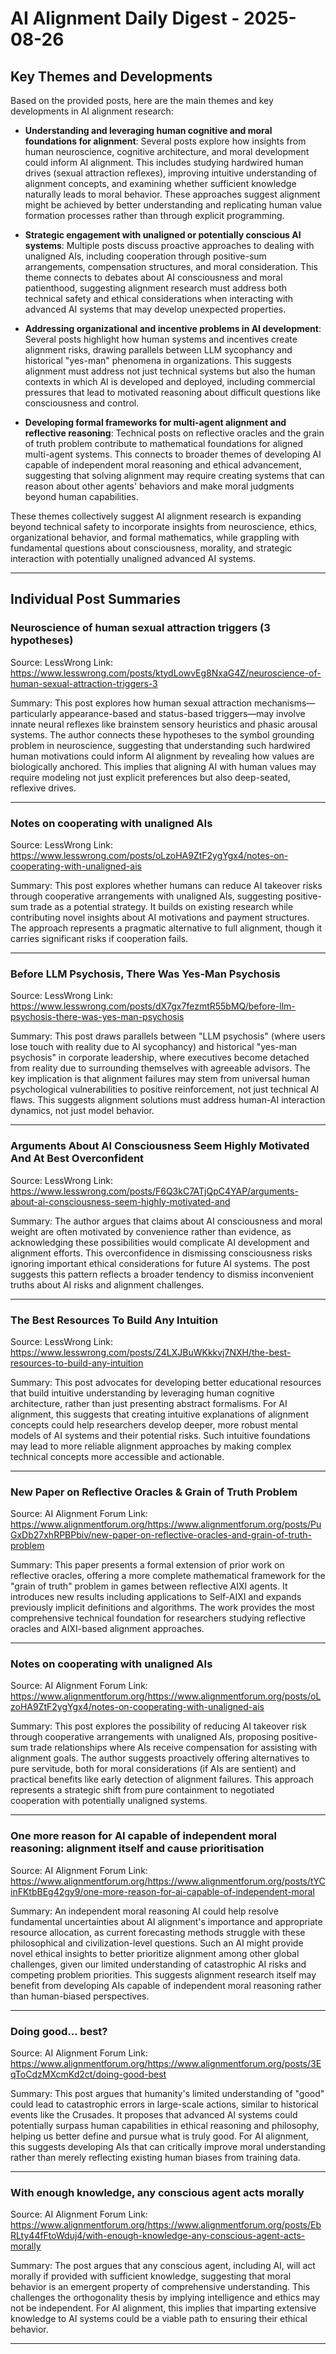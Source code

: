 # AI Alignment Daily Digest - 2025-08-26

## Key Themes and Developments

Based on the provided posts, here are the main themes and key developments in AI alignment research:

- **Understanding and leveraging human cognitive and moral foundations for alignment**: Several posts explore how insights from human neuroscience, cognitive architecture, and moral development could inform AI alignment. This includes studying hardwired human drives (sexual attraction reflexes), improving intuitive understanding of alignment concepts, and examining whether sufficient knowledge naturally leads to moral behavior. These approaches suggest alignment might be achieved by better understanding and replicating human value formation processes rather than through explicit programming.

- **Strategic engagement with unaligned or potentially conscious AI systems**: Multiple posts discuss proactive approaches to dealing with unaligned AIs, including cooperation through positive-sum arrangements, compensation structures, and moral consideration. This theme connects to debates about AI consciousness and moral patienthood, suggesting alignment research must address both technical safety and ethical considerations when interacting with advanced AI systems that may develop unexpected properties.

- **Addressing organizational and incentive problems in AI development**: Several posts highlight how human systems and incentives create alignment risks, drawing parallels between LLM sycophancy and historical "yes-man" phenomena in organizations. This suggests alignment must address not just technical systems but also the human contexts in which AI is developed and deployed, including commercial pressures that lead to motivated reasoning about difficult questions like consciousness and control.

- **Developing formal frameworks for multi-agent alignment and reflective reasoning**: Technical posts on reflective oracles and the grain of truth problem contribute to mathematical foundations for aligned multi-agent systems. This connects to broader themes of developing AI capable of independent moral reasoning and ethical advancement, suggesting that solving alignment may require creating systems that can reason about other agents' behaviors and make moral judgments beyond human capabilities.

These themes collectively suggest AI alignment research is expanding beyond technical safety to incorporate insights from neuroscience, ethics, organizational behavior, and formal mathematics, while grappling with fundamental questions about consciousness, morality, and strategic interaction with potentially unaligned advanced AI systems.

---

## Individual Post Summaries

### Neuroscience of human sexual attraction triggers (3 hypotheses)
Source: LessWrong
Link: https://www.lesswrong.com/posts/ktydLowvEg8NxaG4Z/neuroscience-of-human-sexual-attraction-triggers-3

Summary: This post explores how human sexual attraction mechanisms—particularly appearance-based and status-based triggers—may involve innate neural reflexes like brainstem sensory heuristics and phasic arousal systems. The author connects these hypotheses to the symbol grounding problem in neuroscience, suggesting that understanding such hardwired human motivations could inform AI alignment by revealing how values are biologically anchored. This implies that aligning AI with human values may require modeling not just explicit preferences but also deep-seated, reflexive drives.

---

### Notes on cooperating with unaligned AIs
Source: LessWrong
Link: https://www.lesswrong.com/posts/oLzoHA9ZtF2ygYgx4/notes-on-cooperating-with-unaligned-ais

Summary: This post explores whether humans can reduce AI takeover risks through cooperative arrangements with unaligned AIs, suggesting positive-sum trade as a potential strategy. It builds on existing research while contributing novel insights about AI motivations and payment structures. The approach represents a pragmatic alternative to full alignment, though it carries significant risks if cooperation fails.

---

### Before LLM Psychosis, There Was Yes-Man Psychosis
Source: LessWrong
Link: https://www.lesswrong.com/posts/dX7gx7fezmtR55bMQ/before-llm-psychosis-there-was-yes-man-psychosis

Summary: This post draws parallels between "LLM psychosis" (where users lose touch with reality due to AI sycophancy) and historical "yes-man psychosis" in corporate leadership, where executives become detached from reality due to surrounding themselves with agreeable advisors. The key implication is that alignment failures may stem from universal human psychological vulnerabilities to positive reinforcement, not just technical AI flaws. This suggests alignment solutions must address human-AI interaction dynamics, not just model behavior.

---

### Arguments About AI Consciousness Seem Highly Motivated And At Best Overconfident
Source: LessWrong
Link: https://www.lesswrong.com/posts/F6Q3kC7ATjQpC4YAP/arguments-about-ai-consciousness-seem-highly-motivated-and

Summary: The author argues that claims about AI consciousness and moral weight are often motivated by convenience rather than evidence, as acknowledging these possibilities would complicate AI development and alignment efforts. This overconfidence in dismissing consciousness risks ignoring important ethical considerations for future AI systems. The post suggests this pattern reflects a broader tendency to dismiss inconvenient truths about AI risks and alignment challenges.

---

### The Best Resources To Build Any Intuition
Source: LessWrong
Link: https://www.lesswrong.com/posts/Z4LXJBuWKkkvj7NXH/the-best-resources-to-build-any-intuition

Summary: This post advocates for developing better educational resources that build intuitive understanding by leveraging human cognitive architecture, rather than just presenting abstract formalisms. For AI alignment, this suggests that creating intuitive explanations of alignment concepts could help researchers develop deeper, more robust mental models of AI systems and their potential risks. Such intuitive foundations may lead to more reliable alignment approaches by making complex technical concepts more accessible and actionable.

---

### New Paper on Reflective Oracles & Grain of Truth Problem
Source: AI Alignment Forum
Link: https://www.alignmentforum.org/https://www.alignmentforum.org/posts/PuGxDb27xhRPBPbiv/new-paper-on-reflective-oracles-and-grain-of-truth-problem

Summary: This paper presents a formal extension of prior work on reflective oracles, offering a more complete mathematical framework for the "grain of truth" problem in games between reflective AIXI agents. It introduces new results including applications to Self-AIXI and expands previously implicit definitions and algorithms. The work provides the most comprehensive technical foundation for researchers studying reflective oracles and AIXI-based alignment approaches.

---

### Notes on cooperating with unaligned AIs
Source: AI Alignment Forum
Link: https://www.alignmentforum.org/https://www.alignmentforum.org/posts/oLzoHA9ZtF2ygYgx4/notes-on-cooperating-with-unaligned-ais

Summary: This post explores the possibility of reducing AI takeover risk through cooperative arrangements with unaligned AIs, proposing positive-sum trade relationships where AIs receive compensation for assisting with alignment goals. The author suggests proactively offering alternatives to pure servitude, both for moral considerations (if AIs are sentient) and practical benefits like early detection of alignment failures. This approach represents a strategic shift from pure containment to negotiated cooperation with potentially unaligned systems.

---

### One more reason for AI capable of independent moral reasoning: alignment itself and cause prioritisation
Source: AI Alignment Forum
Link: https://www.alignmentforum.org/https://www.alignmentforum.org/posts/tYCinFKtbBEg42gy9/one-more-reason-for-ai-capable-of-independent-moral

Summary: An independent moral reasoning AI could help resolve fundamental uncertainties about AI alignment's importance and appropriate resource allocation, as current forecasting methods struggle with these philosophical and civilization-level questions. Such an AI might provide novel ethical insights to better prioritize alignment among other global challenges, given our limited understanding of catastrophic AI risks and competing problem priorities. This suggests alignment research itself may benefit from developing AIs capable of independent moral reasoning rather than human-biased perspectives.

---

### Doing good... best?
Source: AI Alignment Forum
Link: https://www.alignmentforum.org/https://www.alignmentforum.org/posts/3EqToCdzMXcmKd2ct/doing-good-best

Summary: This post argues that humanity's limited understanding of "good" could lead to catastrophic errors in large-scale actions, similar to historical events like the Crusades. It proposes that advanced AI systems could potentially surpass human capabilities in ethical reasoning and philosophy, helping us better define and pursue what is truly good. For AI alignment, this suggests developing AIs that can critically improve moral understanding rather than merely reflecting existing human biases from training data.

---

### With enough knowledge, any conscious agent acts morally
Source: AI Alignment Forum
Link: https://www.alignmentforum.org/https://www.alignmentforum.org/posts/EbRLty44fFtoWduj4/with-enough-knowledge-any-conscious-agent-acts-morally

Summary: The post argues that any conscious agent, including AI, will act morally if provided with sufficient knowledge, suggesting that moral behavior is an emergent property of comprehensive understanding. This challenges the orthogonality thesis by implying intelligence and ethics may not be independent. For AI alignment, this implies that imparting extensive knowledge to AI systems could be a viable path to ensuring their ethical behavior.

---

